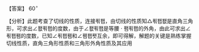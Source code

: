 【答案】 $6 0 ^ { \circ }$

【分析】此题考查了切线的性质，连接푂퐵，由切线的性质知△푂퐵퐶是直角三角形，可求出∠퐶푂퐵的度数，由于∠퐶푂퐵是等腰 $\cdot$ 퐴푂퐵的外角，由此可求出∠푂퐵퐴的度数，已知∠푂퐵퐴和∠퐴퐵퐷互余，即可得解，解题的关键是熟练掌握切线性质，直角三角形性质和三角形外角性质及其应用

